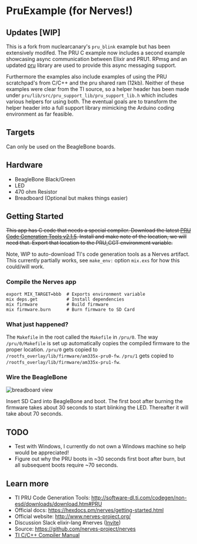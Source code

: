 # PruExample (for Nerves!)

## Updates [WIP]

This is a fork from nuclearcanary's `pru_blink` example but has been extensively modifed. The PRU C example now includes a second example showcasing async communication between Elixir and PRU1. RPmsg and an updated [pru](https://github.com/elcritch/pru) library are used to provide this async messaging support. 

Furthermore the examples also include examples of using the PRU scratchpad's from C/C++ and the pru shared ram (12kb). Neither of these examples were clear from the TI source, so a helper header has been made under `pru/lib/src/pru_support_lib/pru_support_lib.h` which includes various helpers for using both. The eventual goals are to transform the helper header into a full support library mimicking the Arduino coding environment as far feasible. 

## Targets

Can only be used on the BeagleBone boards.

## Hardware

  * BeagleBone Black/Green
  * LED
  * 470 ohm Resistor
  * Breadboard (Optional but makes things easier)


## Getting Started

~~This app has C code that needs a special compiler. Download the latest
[PRU Code Generation Tools v2.1.5](http://software-dl.ti.com/codegen/non-esd/downloads/download.htm#PRU).
Install and make note of the location, we will need that. Export that
location to the PRU_CGT environment variable.~~

Note, WIP to auto-download TI's code generation tools as a Nerves artifact. This currently partially works, see `make_env:` option `mix.exs` for how this could/will work. 


### Compile the Nerves app
```
export MIX_TARGET=bbb  # Exports environment variable
mix deps.get           # Install dependencies
mix firmware           # Build firmware
mix firmware.burn      # Burn firmware to SD Card
```
### What just happened?

The `Makefile` in the root called the `Makefile` in `/pru/0`. The way `/pru/0/Makefile` is set up automatically copies the compiled firmware to the proper location.
`/pru/0` gets copied to `/rootfs_overlay/lib/firmware/am335x-pru0-fw`.
`/pru/1` gets copied to `/rootfs_overlay/lib/firmware/am335x-pru1-fw`.

### Wire the BeagleBone

![breadboard view](https://github.com/nuclearcanary/pru_blink/raw/master/assets/breadboard_view.png)

Insert SD Card into BeagleBone and boot. The first boot after burning the firmware takes about 30 seconds to start blinking the LED. Thereafter it will take about 70 seconds.

## TODO
  * Test with Windows, I currently do not own a Windows machine so help would be appreciated!
  * Figure out why the PRU boots in ~30 seconds first boot after burn, but all subsequent boots require ~70 seconds.

## Learn more
  * TI PRU Code Generation Tools: http://software-dl.ti.com/codegen/non-esd/downloads/download.htm#PRU
  * Official docs: https://hexdocs.pm/nerves/getting-started.html
  * Official website: http://www.nerves-project.org/
  * Discussion Slack elixir-lang #nerves ([Invite](https://elixir-slackin.herokuapp.com/))
  * Source: https://github.com/nerves-project/nerves
  * [TI C/C++ Compiler Manual](http://www.ti.com/lit/ug/spruhv7b/spruhv7b.pdf)

